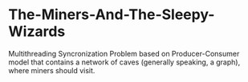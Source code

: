 # The-Miners-And-The-Sleepy-Wizards
Multithreading Syncronization Problem based on Producer-Consumer model that contains a network of caves (generally speaking, a graph), where miners should visit.

